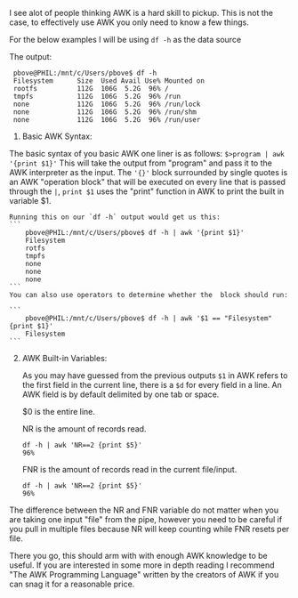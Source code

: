 I see alot of people thinking AWK is a hard skill to pickup. This is not the case, to effectively use AWK you only need to know a few things.

For the below examples I will be using `df -h` as the data source

The output:

```
 pbove@PHIL:/mnt/c/Users/pbove$ df -h
 Filesystem      Size  Used Avail Use% Mounted on
 rootfs          112G  106G  5.2G  96% /
 tmpfs           112G  106G  5.2G  96% /run
 none            112G  106G  5.2G  96% /run/lock
 none            112G  106G  5.2G  96% /run/shm
 none            112G  106G  5.2G  96% /run/user
```

1. Basic AWK Syntax:

  The basic syntax of you basic AWK one liner is as follows:
  `$>program | awk '{print $1}'`
  This will take the output from "program" and pass it to the AWK interpreter as the input. The `'{}'` block surrounded by single quotes is an AWK "operation block" that will be executed on every line that is passed through the `|`, `print $1` uses the "print" function in AWK to print the built in variable $1.

	Running this on our `df -h` output would get us this:
	```	
		pbove@PHIL:/mnt/c/Users/pbove$ df -h | awk '{print $1}'
		Filesystem
		rotfs
		tmpfs
		none
		none
		none
	```
	You can also use operators to determine whether the  block should run:

	```
		pbove@PHIL:/mnt/c/Users/pbove$ df -h | awk '$1 == "Filesystem" {print $1}'
		Filesystem
	```


2. AWK Built-in Variables:

	As you may have guessed from the previous outputs `$1` in AWK refers to the first field in the current line, there is a `$d` for every field in a line. An AWK field is by default delimited by one tab or space.


	$0 is the entire line.

	NR is the amount of records read.
	```
	df -h | awk 'NR==2 {print $5}'
	96%
	```
	FNR is the amount of records read in the current file/input.
	```
	df -h | awk 'NR==2 {print $5}'
	96%
	```
The difference between the NR and FNR variable do not matter when you are taking one input "file" from the pipe, however you need to be careful if you pull in multiple files because NR will keep counting while FNR resets per file.


There you go, this should arm with with enough AWK knowledge to be useful. If you are interested in some more in depth reading I recommend  "The AWK Programming Language" written by the creators of AWK if you can snag it for a reasonable price.
